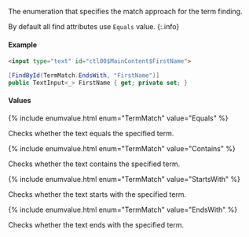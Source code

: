 The enumeration that specifies the match approach for the term finding.

By default all find attributes use `Equals` value.
{:.info}

#### Example

```html
<input type="text" id="ctl00$MainContent$FirstName">
```
```cs
[FindById(TermMatch.EndsWith, "FirstName")]
public TextInput<_> FirstName { get; private set; }
```

#### Values

{% include enumvalue.html enum="TermMatch" value="Equals" %}

Checks whether the text equals the specified term.

{% include enumvalue.html enum="TermMatch" value="Contains" %}

Checks whether the text contains the specified term.

{% include enumvalue.html enum="TermMatch" value="StartsWith" %}

Checks whether the text starts with the specified term.

{% include enumvalue.html enum="TermMatch" value="EndsWith" %}

Checks whether the text ends with the specified term.
